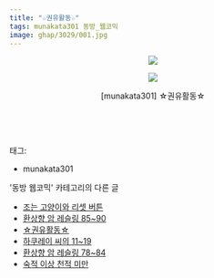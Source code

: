 ```yaml
---
title: "☆권유활동☆"
tags: munakata301 동방_웹코믹
image: ghap/3029/001.jpg
---
```

<div class="article">
<p style="text-align: center; clear: none; float: none;"><img src="{{ site.nasurl }}/ghap/3029/001.jpg"/></p>
<p style="text-align: center; clear: none; float: none;"><img src="{{ site.nasurl }}/ghap/3029/002.jpg"/></p>
<p style="text-align: center; clear: none; float: none;">[munakata301] ☆권유활동☆</p>
<p style="text-align: center; clear: none; float: none;"><br/></p>
<p><br/></p>
</div><div class="tagTrail">
<p>태그: </p>
<ul>
<li>munakata301</li>
</ul>
</div><div class="another">
<p>'동방 웹코믹' 카테고리의 다른 글</p>
<ul>
<li><a href="/2016-12-29-ghap_3034">조는 고양이와 리셋 버튼</a></li>
<li><a href="/2016-12-29-ghap_3030">환상향 암 레슬링 85~90</a></li>
<li><a href="/2016-12-29-ghap_3029">☆권유활동☆</a></li>
<li><a href="/2016-12-28-ghap_3019">하쿠레이 씨의 11~19</a></li>
<li><a href="/2016-12-28-ghap_3017">환상향 암 레슬링 78~84</a></li>
<li><a href="/2016-12-28-ghap_3013">숙적 이상 천적 미만</a></li>
</ul>
</div><div class="cb_module cb_fluid">
<div class="cb_wrt cb_profile">
</div><!-- commentList close -->
</div>